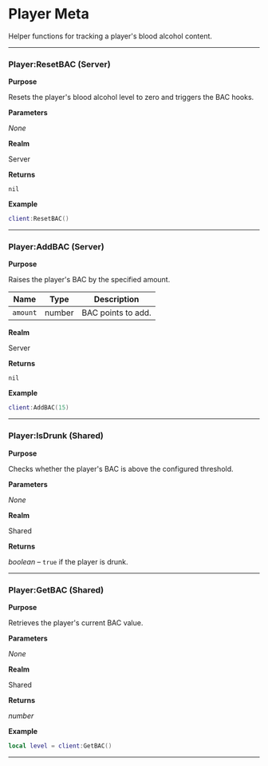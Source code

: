 # Player Meta

Helper functions for tracking a player's blood alcohol content.

---
### Player:ResetBAC (Server)

**Purpose**

Resets the player's blood alcohol level to zero and triggers the BAC hooks.

**Parameters**

*None*

**Realm**

Server

**Returns**

`nil`

**Example**

```lua
client:ResetBAC()
```

---

### Player:AddBAC (Server)

**Purpose**

Raises the player's BAC by the specified amount.

| Name    | Type   | Description        |
| ------- | ------ | ------------------ |
| `amount` | number | BAC points to add. |

**Realm**

Server

**Returns**

`nil`

**Example**

```lua
client:AddBAC(15)
```

---

### Player:IsDrunk (Shared)

**Purpose**

Checks whether the player's BAC is above the configured threshold.

**Parameters**

*None*

**Realm**

Shared

**Returns**

*boolean* – `true` if the player is drunk.

---

### Player:GetBAC (Shared)

**Purpose**

Retrieves the player's current BAC value.

**Parameters**

*None*

**Realm**

Shared

**Returns**

*number*

**Example**

```lua
local level = client:GetBAC()
```
---
